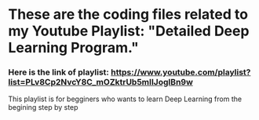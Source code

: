 
# These are the coding files related to my Youtube Playlist: "Detailed Deep Learning Program."
### Here is the link of playlist: https://www.youtube.com/playlist?list=PLv8Cp2NvcY8C_mOZktrUb5mIlJogIBn9w

This playlist is for begginers who wants to learn Deep Learning from the begining step by step
